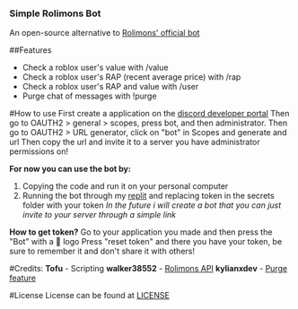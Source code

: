 ### Simple Rolimons Bot
An open-source alternative to [Rolimons' official bot](https://www.rolimons.com/discordbots)

##Features 
- Check a roblox user's value with /value
- Check a roblox user's RAP (recent average price) with /rap
- Check a roblox user's RAP and value with /user
- Purge chat of messages with !purge

#How to use
First create a application on the [discord developer portal](https://discord.com/developers/applications)
Then go to OAUTH2 > general > scopes, press bot, and then administrator.
Then go to OAUTH2 > URL generator, click on "bot" in Scopes and generate and url
Then copy the url and invite it to a server you have administrator permissions on!

**For now you can use the bot by:**
1. Copying the code and run it on your personal computer
2. Running the bot through my [replit](https://replit.com/@rasm273z/rolimonsbot) and replacing token in the secrets folder with your token
*In the future i will create a bot that you can just invite to your server through a simple link*

**How to get token?**
Go to your application you made and then press the "Bot" with a 🧩 logo
Press "reset token" and there you have your token, be sure to remember it and don't share it with others!

#Credits:
**Tofu** - Scripting
**walker38552** - [Rolimons API](https://pypi.org/project/rolimons/)
**kylianxdev** - [Purge feature](https://github.com/kylianxdev/discord-purgemessages)

#License
License can be found at [LICENSE](main/LICENSE)
